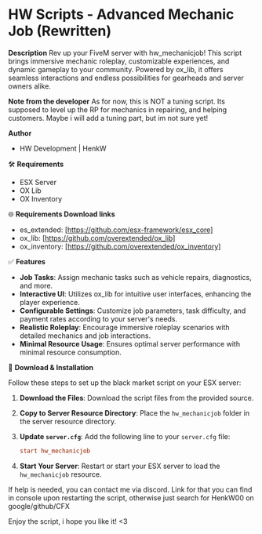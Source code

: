 # HW Scripts - Advanced Mechanic Job (Rewritten)

**Description**
Rev up your FiveM server with hw_mechanicjob! This script brings immersive mechanic roleplay, customizable experiences, and dynamic gameplay to your community. Powered by ox_lib, it offers seamless interactions and endless possibilities for gearheads and server owners alike.

**Note from the developer**
As for now, this is NOT a tuning script.
Its supposed to level up the RP for mechanics in repairing, and helping customers.
Maybe i will add a tuning part, but im not sure yet!

**Author**
- HW Development | HenkW

🛠 **Requirements**
- ESX Server
- OX Lib
- OX Inventory

🌐 **Requirements Download links**
- es_extended: [https://github.com/esx-framework/esx_core]
- ox_lib: [https://github.com/overextended/ox_lib]
- ox_inventory: [https://github.com/overextended/ox_inventory]

✅ **Features**
- **Job Tasks**: Assign mechanic tasks such as vehicle repairs, diagnostics, and more.
- **Interactive UI**: Utilizes ox_lib for intuitive user interfaces, enhancing the player experience.
- **Configurable Settings**: Customize job parameters, task difficulty, and payment rates according to your server's needs.
- **Realistic Roleplay**: Encourage immersive roleplay scenarios with detailed mechanics and job interactions.
- **Minimal Resource Usage**: Ensures optimal server performance with minimal resource consumption.

🔧 **Download & Installation**

Follow these steps to set up the black market script on your ESX server:

1. **Download the Files**: Download the script files from the provided source.

2. **Copy to Server Resource Directory**: Place the `hw_mechanicjob` folder in the server resource directory.

3. **Update `server.cfg`**: Add the following line to your `server.cfg` file:

    ```cfg
    start hw_mechanicjob
    ```

4. **Start Your Server**: Restart or start your ESX server to load the `hw_mechanicjob` resource.


If help is needed, you can contact me via discord.
Link for that you can find in console upon restarting the script, otherwise just search for HenkW00 on google/github/CFX

Enjoy the script, i hope you like it! <3
